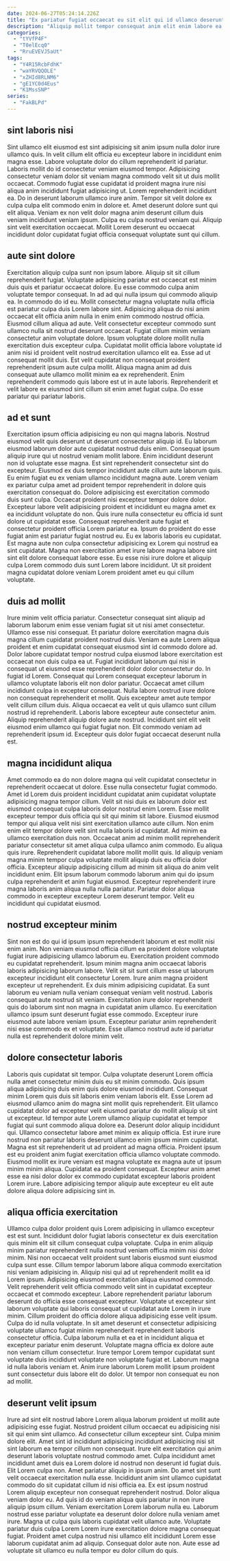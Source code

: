 ```yaml
---
date: 2024-06-27T05:24:14.226Z
title: "Ex pariatur fugiat occaecat eu sit elit qui id ullamco deserunt eu exercitation."
description: "Aliquip mollit tempor consequat anim elit enim labore ea dolor ipsum magna consectetur qui. Adipisicing minim dolor exercitation amet culpa exercitation consectetur deserunt tempor aute reprehenderit officia culpa aliquip."
categories:
  - "tYVfP4F"
  - "T0elEcq0"
  - "RruEVEVJ5aUt"
tags:
  - "Y4R15RcbFdhK"
  - "waYRVQQOLE"
  - "xZHId8RLNM6"
  - "gE1YC0d4Eus"
  - "K1MssSNP"
series:
  - "FakBLPd"
---
```



## sint laboris nisi

Sint ullamco elit eiusmod est sint adipisicing sit anim ipsum nulla dolor irure ullamco quis. In velit cillum elit officia eu excepteur labore in incididunt enim magna esse. Labore voluptate dolor do cillum reprehenderit id pariatur. Laboris mollit do id consectetur veniam eiusmod tempor. Adipisicing consectetur veniam dolor sit veniam magna commodo velit sit ut duis mollit occaecat.
Commodo fugiat esse cupidatat id proident magna irure nisi aliqua anim incididunt fugiat adipisicing ut. Lorem reprehenderit incididunt ea. Do in deserunt laborum ullamco irure anim. Tempor sit velit dolore ex culpa culpa elit commodo enim in dolore et. Amet deserunt dolore sunt qui elit aliqua.
Veniam ex non velit dolor magna anim deserunt cillum duis veniam incididunt veniam ipsum. Culpa eu culpa nostrud veniam qui. Aliquip sint velit exercitation occaecat. Mollit Lorem deserunt eu occaecat incididunt dolor cupidatat fugiat officia consequat voluptate sunt qui cillum.

## aute sint dolore

Exercitation aliquip culpa sunt non ipsum labore. Aliquip sit sit cillum reprehenderit fugiat. Voluptate adipisicing pariatur est occaecat est minim duis quis et pariatur occaecat dolore. Eu esse commodo culpa anim voluptate tempor consequat. In ad ad qui nulla ipsum qui commodo aliquip ea. In commodo do id eu. Mollit consectetur magna voluptate nulla officia est pariatur culpa duis Lorem labore sint. Adipisicing aliqua do nisi anim occaecat elit officia anim nulla in enim enim commodo nostrud officia.
Eiusmod cillum aliqua ad aute. Velit consectetur excepteur commodo sunt ullamco nulla sit nostrud deserunt occaecat. Fugiat cillum minim veniam consectetur anim voluptate dolore. Ipsum voluptate dolore mollit nulla exercitation duis excepteur culpa. Cupidatat mollit officia labore voluptate id anim nisi id proident velit nostrud exercitation ullamco elit ea. Esse ad ut consequat mollit duis.
Est velit cupidatat non consequat proident reprehenderit ipsum aute culpa mollit. Aliqua magna anim ad duis consequat aute ullamco mollit minim ea ex reprehenderit. Enim reprehenderit commodo quis labore est ut in aute laboris. Reprehenderit et velit labore ex eiusmod sint cillum sit enim amet fugiat culpa. Do esse pariatur qui pariatur laboris.

## ad et sunt

Exercitation ipsum officia adipisicing eu non qui magna laboris. Nostrud eiusmod velit quis deserunt ut deserunt consectetur aliquip id. Eu laborum eiusmod laborum dolor aute cupidatat nostrud duis enim. Consequat ipsum aliquip irure qui ut nostrud veniam mollit labore. Enim incididunt deserunt non id voluptate esse magna. Est sint reprehenderit consectetur sint do excepteur. Eiusmod ex duis tempor incididunt aute cillum aute laborum quis.
Eu enim fugiat eu ex veniam ullamco incididunt magna aute. Lorem veniam ex pariatur culpa amet ad proident tempor reprehenderit in dolore quis exercitation consequat do. Dolore adipisicing est exercitation commodo duis sunt culpa. Occaecat proident nisi excepteur tempor dolore dolor. Excepteur labore velit adipisicing proident et incididunt eu magna amet ex ea incididunt voluptate do non. Quis irure nulla consectetur eu officia id sunt dolore ut cupidatat esse. Consequat reprehenderit aute fugiat et consectetur proident officia Lorem pariatur ea.
Ipsum do proident do esse fugiat anim est pariatur fugiat nostrud eu. Eu ex laboris laboris eu cupidatat. Est magna aute non culpa consectetur adipisicing ex Lorem qui nostrud ea sint cupidatat. Magna non exercitation amet irure labore magna labore sint sint elit dolore consequat labore esse. Eu esse nisi irure dolore et aliquip culpa Lorem commodo duis sunt Lorem labore incididunt. Ut sit proident magna cupidatat dolore veniam Lorem proident amet eu qui cillum voluptate.

## duis ad mollit

Irure minim velit officia pariatur. Consectetur consequat sint aliquip ad laborum laborum enim esse veniam fugiat sit ut nisi amet consectetur. Ullamco esse nisi consequat. Et pariatur dolore exercitation magna duis magna cillum cupidatat proident nostrud duis. Veniam ea aute Lorem aliqua proident et enim cupidatat consequat eiusmod sint id commodo dolore ad. Dolor labore cupidatat tempor nostrud culpa eiusmod labore exercitation est occaecat non duis culpa ea ut. Fugiat incididunt laborum qui nisi in consequat ut eiusmod esse reprehenderit dolor dolor consectetur do.
In fugiat id Lorem. Consequat qui Lorem consequat excepteur laborum in ullamco voluptate laboris elit non dolor pariatur. Occaecat amet cillum incididunt culpa in excepteur consequat. Nulla labore nostrud irure dolore non consequat reprehenderit et mollit. Quis excepteur amet aute tempor velit cillum cillum duis. Aliqua occaecat ea velit ut quis ullamco sunt cillum nostrud id reprehenderit.
Laboris labore excepteur aute consectetur anim. Aliquip reprehenderit aliquip dolore aute nostrud. Incididunt sint elit velit eiusmod enim ullamco qui fugiat fugiat non. Elit commodo veniam ad reprehenderit ipsum id. Excepteur quis dolor fugiat occaecat deserunt nulla est.

## magna incididunt aliqua

Amet commodo ea do non dolore magna qui velit cupidatat consectetur in reprehenderit occaecat ut dolore. Esse nulla consectetur fugiat commodo. Amet id Lorem duis proident incididunt cupidatat anim cupidatat voluptate adipisicing magna tempor cillum. Velit sit nisi duis ex laborum dolor est eiusmod consequat culpa laboris dolor nostrud enim Lorem. Esse mollit excepteur tempor duis officia qui sit qui minim sit labore. Eiusmod eiusmod tempor qui aliqua velit nisi sint exercitation ullamco aute cillum. Non enim enim elit tempor dolore velit sint nulla laboris id cupidatat.
Ad minim ea ullamco exercitation duis non. Occaecat anim ad minim mollit reprehenderit pariatur consectetur sit amet aliqua culpa ullamco anim commodo. Eu aliqua quis irure. Reprehenderit cupidatat labore mollit mollit quis. Id aliquip veniam magna minim tempor culpa voluptate mollit aliquip duis eu officia dolor officia.
Excepteur aliquip adipisicing cillum ad minim sit aliqua do anim velit incididunt enim. Elit ipsum laborum commodo laborum anim qui do ipsum culpa reprehenderit et anim fugiat eiusmod. Excepteur reprehenderit irure magna laboris anim aliqua nulla nulla pariatur. Pariatur dolor aliqua commodo in excepteur excepteur Lorem deserunt tempor. Velit eu incididunt qui cupidatat eiusmod.

## nostrud excepteur minim

Sint non est do qui id ipsum ipsum reprehenderit laborum et est mollit nisi enim anim. Non veniam eiusmod officia cillum ea proident dolore voluptate fugiat irure adipisicing ullamco laborum eu. Exercitation proident commodo eu cupidatat reprehenderit. Ipsum minim magna anim occaecat laboris laboris adipisicing laborum labore. Velit sit sit sunt cillum esse ut laborum excepteur incididunt elit consectetur Lorem.
Irure anim magna proident excepteur ut reprehenderit. Ex duis minim adipisicing cupidatat. Ea sunt laborum eu veniam nulla veniam consequat veniam velit nostrud. Laboris consequat aute nostrud sit veniam.
Exercitation irure dolor reprehenderit quis do laborum sint non magna in cupidatat anim ullamco. Eu exercitation ullamco ipsum sunt deserunt fugiat esse commodo. Excepteur irure eiusmod aute labore veniam ipsum. Excepteur pariatur anim reprehenderit nisi esse commodo ex et voluptate. Esse ullamco nostrud aute id pariatur nulla est reprehenderit dolore minim velit.

## dolore consectetur laboris

Laboris quis cupidatat sit tempor. Culpa voluptate deserunt Lorem officia nulla amet consectetur minim duis eu sit minim commodo. Quis ipsum aliqua adipisicing duis enim quis dolore eiusmod incididunt. Consequat minim Lorem quis duis sit laboris enim veniam laboris elit.
Esse Lorem ad eiusmod ullamco anim do magna sint mollit quis reprehenderit. Elit ullamco cupidatat dolor ad excepteur velit eiusmod pariatur do mollit aliquip sit sint ut excepteur. Id tempor aute Lorem ullamco aliquip cupidatat et tempor fugiat qui sunt commodo aliqua dolore ea. Deserunt dolor aliquip incididunt qui. Ullamco consectetur labore amet minim ex aliquip officia.
Est irure irure nostrud non pariatur laboris deserunt ullamco enim ipsum minim cupidatat. Magna est sit reprehenderit ut ad proident ad magna officia. Proident ipsum est eu proident anim fugiat exercitation officia ullamco voluptate commodo. Eiusmod mollit ex irure veniam est magna voluptate ex magna aute ut ipsum minim minim aliqua. Cupidatat ea proident consequat. Excepteur anim amet esse ea nisi dolor dolor ex commodo cupidatat excepteur laboris proident Lorem irure. Labore adipisicing tempor aliquip aute excepteur eu elit aute dolore aliqua dolore adipisicing sint in.

## aliqua officia exercitation

Ullamco culpa dolor proident quis Lorem adipisicing in ullamco excepteur est est sunt. Incididunt dolor fugiat laboris consectetur ex duis exercitation quis minim elit sit cillum consequat culpa voluptate. Culpa in enim aliquip minim pariatur reprehenderit nulla nostrud veniam officia minim nisi dolor minim. Nisi non occaecat velit proident sunt laboris eiusmod sunt eiusmod culpa sunt esse. Cillum tempor laborum labore aliqua commodo exercitation nisi veniam adipisicing in. Aliquip nisi qui ad ut reprehenderit mollit ea id Lorem ipsum. Adipisicing eiusmod exercitation aliqua eiusmod commodo.
Velit reprehenderit velit officia commodo velit sint in cupidatat excepteur occaecat et commodo excepteur. Labore reprehenderit pariatur laborum deserunt do officia esse consequat excepteur. Voluptate ut excepteur sint laborum voluptate qui laboris consequat ut cupidatat aute Lorem in irure minim. Cillum proident do officia dolore aliqua adipisicing esse velit ipsum. Culpa do id nulla voluptate. In sit amet deserunt et consectetur adipisicing voluptate ullamco fugiat minim reprehenderit reprehenderit laboris consectetur officia.
Culpa laborum nulla et ea et in incididunt aliqua et excepteur pariatur enim deserunt. Voluptate magna officia ex dolore aute non veniam cillum consectetur. Irure tempor Lorem tempor cupidatat sunt voluptate duis incididunt voluptate non voluptate fugiat et. Laborum magna id nulla laboris veniam et. Anim irure laborum Lorem mollit ipsum proident sunt consectetur duis labore elit do dolor. Ut tempor non consequat eu non ad mollit.

## deserunt velit ipsum

Irure ad sint elit nostrud labore Lorem aliqua laborum proident ut mollit aute adipisicing esse fugiat. Nostrud proident cillum occaecat eu adipisicing nisi sit qui enim sint ullamco. Ad consectetur cillum excepteur sint. Culpa minim dolore elit. Amet sint id incididunt adipisicing incididunt adipisicing nisi sit sint laborum ea tempor cillum non consequat. Irure elit exercitation qui anim deserunt laboris voluptate nostrud commodo amet. Culpa incididunt amet incididunt amet duis ea Lorem dolore id nostrud non deserunt id fugiat duis.
Elit Lorem culpa non. Amet pariatur aliquip in ipsum anim. Do amet sint sunt velit occaecat exercitation nulla esse. Incididunt anim sint ullamco cupidatat commodo do sit cupidatat cillum id nisi officia ea. Ex est ipsum nostrud Lorem aliquip excepteur non consequat reprehenderit nostrud. Dolor aliqua veniam dolor eu.
Ad quis id do veniam aliqua quis pariatur in non irure aliquip ipsum cillum. Veniam exercitation Lorem laborum nulla eu. Laborum nostrud esse pariatur voluptate ea deserunt dolor dolore nulla veniam amet irure. Magna ut culpa quis laboris cupidatat velit ullamco aute. Voluptate pariatur duis culpa Lorem Lorem irure exercitation dolore magna consequat fugiat. Proident amet culpa nostrud nisi ullamco elit incididunt Lorem esse laborum cupidatat anim ad aliquip. Consequat dolor aute non. Aute esse ad voluptate sit ullamco eu nulla tempor eu dolor cillum do quis.

